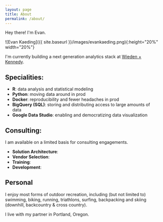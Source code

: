 ```yaml
---
layout: page
title: About
permalink: /about/
---
```


Hey there! I'm Evan.

![Evan Kaeding]({{ site.baseurl }}/images/evankaeding.png){:height="20%" width="20%"}

I'm currently building a next generation analytics stack at [Wieden + Kennedy](https://www.wk.com).

## Specialities:
- **R**: data analysis and statistical modeling
- **Python**: moving data around in prod
- **Docker**: reproducibility and fewer headaches in prod
- **BigQuery (SQL)**: storing and distributing access to large amounts of data
- **Google Data Studio**: enabling and democratizing data visualization

## Consulting:

I am available on a limited basis for consulting engagements.

- **Solution Architecture**: <!--- Building an analytics stack? I have some thoughts on that. -->
- **Vendor Selection**:<!--- I have experience with dozens of data & Martech vendors. Ask me about it. -->
- **Training**:<!--- I help great analysts productionize their analysis and work in teams. -->
- **Development**:<!--- I'll roll my sleeves up and write/look at your code. -->

## Personal

I enjoy most forms of outdoor recreation, including (but not limited to) swimming, biking, running, triathlons, surfing, backpacking and skiing (downhill, backcountry & cross country).

I live with my partner in Portland, Oregon.
